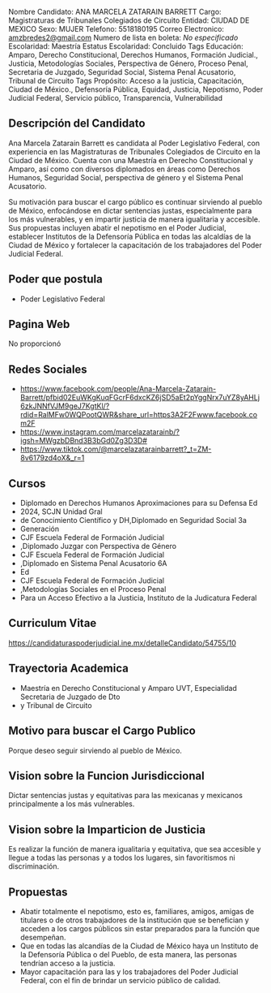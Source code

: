 Nombre Candidato: ANA MARCELA ZATARAIN BARRETT
Cargo: Magistraturas de Tribunales Colegiados de Circuito
Entidad: CIUDAD DE MEXICO
Sexo: MUJER
Telefono: 5518180195
Correo Electronico: amzbredes2@gmail.com
Numero de lista en boleta: *No especificado*
Escolaridad: Maestría
Estatus Escolaridad: Concluido
Tags Educación: Amparo, Derecho Constitucional, Derechos Humanos, Formación Judicial., Justicia, Metodologías Sociales, Perspectiva de Género, Proceso Penal, Secretaria de Juzgado, Seguridad Social, Sistema Penal Acusatorio, Tribunal de Circuito
Tags Propósito: Acceso a la justicia, Capacitación, Ciudad de México., Defensoría Pública, Equidad, Justicia, Nepotismo, Poder Judicial Federal, Servicio público, Transparencia, Vulnerabilidad


## Descripción del Candidato 

Ana Marcela Zatarain Barrett es candidata al Poder Legislativo Federal, con experiencia en las Magistraturas de Tribunales Colegiados de Circuito en la Ciudad de México. Cuenta con una Maestría en Derecho Constitucional y Amparo, así como con diversos diplomados en áreas como Derechos Humanos, Seguridad Social, perspectiva de género y el Sistema Penal Acusatorio.

Su motivación para buscar el cargo público es continuar sirviendo al pueblo de México, enfocándose en dictar sentencias justas, especialmente para los más vulnerables, y en impartir justicia de manera igualitaria y accesible. Sus propuestas incluyen abatir el nepotismo en el Poder Judicial, establecer Institutos de la Defensoría Pública en todas las alcaldías de la Ciudad de México y fortalecer la capacitación de los trabajadores del Poder Judicial Federal.


## Poder que postula

- Poder Legislativo Federal


## Pagina Web

No proporcionó


## Redes Sociales

- https://www.facebook.com/people/Ana-Marcela-Zatarain-Barrett/pfbid02EuWKgKuqFGcrF6dxcKZ6jSD5aEt2pYggNrx7uYZ8yAHLj6zkJNNfVJM9geJ7KgtKl/?rdid=RalMFw0WQPootQWR&share_url=https3A2F2Fwww.facebook.com2F
- https://www.instagram.com/marcelazatarainb/?igsh=MWgzbDBnd3B3bGd0Zg3D3D#
- https://www.tiktok.com/@marcelazatarainbarrett?_t=ZM-8v6179zd4oX&_r=1


## Cursos

- Diplomado en Derechos Humanos Aproximaciones para su Defensa Ed
- 2024, SCJN Unidad Gral
- de Conocimiento Científico y DH,Diplomado en Seguridad Social 3a
- Generación
- CJF Escuela Federal de Formación Judicial
- ,Diplomado Juzgar con Perspectiva de Género
- CJF Escuela Federal de Formación Judicial
- ,Diplomado en Sistema Penal Acusatorio 6A
- Ed
- CJF Escuela Federal de Formación Judicial
- ,Metodologías Sociales en el Proceso Penal
- Para un Acceso Efectivo a la Justicia, Instituto de la Judicatura Federal


## Curriculum Vitae

https://candidaturaspoderjudicial.ine.mx/detalleCandidato/54755/10


## Trayectoria Academica

- Maestría en Derecho Constitucional y Amparo UVT, Especialidad Secretaria de Juzgado de Dto
- y Tribunal de Circuito


## Motivo para buscar el Cargo Publico

Porque deseo seguir sirviendo al pueblo de México.


## Vision sobre la Funcion Jurisdiccional

Dictar sentencias justas y equitativas para las mexicanas y mexicanos principalmente a los más vulnerables.


## Vision sobre la Imparticion de Justicia

Es realizar la función de manera igualitaria y equitativa, que sea accesible y llegue a todas las personas y a todos los lugares, sin favoritismos ni discriminación.


## Propuestas

- Abatir totalmente el nepotismo, esto es, familiares, amigos, amigas de titulares o de otros trabajadores de la institución que se benefician y acceden a los cargos públicos sin estar preparados para la función que desempeñan.
- Que en todas las alcandías de la Ciudad de México haya un Instituto de la Defensoría Pública o del Pueblo, de esta manera, las personas tendrían acceso a la justicia.
- Mayor capacitación para las y los trabajadores del Poder Judicial Federal, con el fin de brindar un servicio público de calidad.

